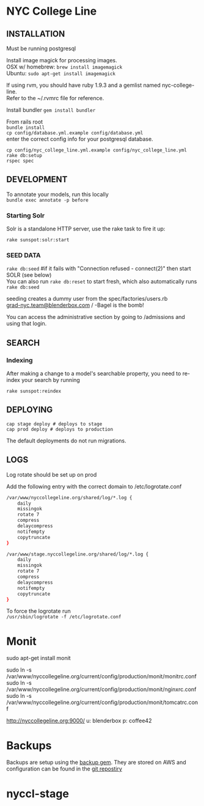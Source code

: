 # NYC College Line

## INSTALLATION

Must be running postgresql  

Install image magick for processing images.  
OSX w/ homebrew: `brew install imagemagick`  
Ubuntu: `sudo apt-get install imagemagick`

If using rvm, you should have ruby 1.9.3 and a gemlist named nyc-college-line.  
Refer to the ~/.rvmrc file for reference.

Install bundler 
`gem install bundler`  

From rails root  
`bundle install`  
`cp config/database.yml.example config/database.yml`   
enter the correct config info for your postgresql database.  

`cp config/nyc_college_line.yml.example config/nyc_college_line.yml`  
`rake db:setup`  
`rspec spec`

## DEVELOPMENT

To annotate your models, run this locally  
`bundle exec annotate -p before`  


### Starting Solr  

Solr is a standalone HTTP server, use the rake task to fire it up:  

`rake sunspot:solr:start`

### SEED DATA

`rake db:seed` #if it fails with "Connection refused - connect(2)" then start SOLR (see below)  
You can also run `rake db:reset` to start fresh, which also automatically runs `rake db:seed`

seeding creates a dummy user from the spec/factories/users.rb  
grad-nyc.team@blenderbox.com / -Bagel is the bomb!  

You can access the administrative section by going to /admissions and using that login.

  
## SEARCH

### Indexing  

After making a change to a model's searchable property, you need to re-index
your search by running 

`rake sunspot:reindex`  

## DEPLOYING

`cap stage deploy # deploys to stage`  
`cap prod deploy # deploys to production`  

The default deployments do not run migrations.

## LOGS 
  
Log rotate should be set up on prod
  
Add the following entry with the correct domain to /etc/logrotate.conf 
  
```bash
/var/www/nyccollegeline.org/shared/log/*.log {
    daily
    missingok
    rotate 7
    compress
    delaycompress
    notifempty
    copytruncate
}

/var/www/stage.nyccollegeline.org/shared/log/*.log {
    daily
    missingok
    rotate 7
    compress
    delaycompress
    notifempty
    copytruncate
}

```
  
To force the logrotate run  
`/usr/sbin/logrotate -f /etc/logrotate.conf`


# Monit

sudo apt-get install monit

sudo ln -s /var/www/nyccollegeline.org/current/config/production/monit/monitrc.conf
sudo ln -s /var/www/nyccollegeline.org/current/config/production/monit/nginxrc.conf
sudo ln -s /var/www/nyccollegeline.org/current/config/production/monit/tomcatrc.conf

http://nyccollegeline.org:9000/ u: blenderbox p: coffee42

# Backups

Backups are setup using the [backup gem](https://github.com/meskyanichi/backup).  They are stored on AWS and configuration can be found in the [git repostiry](https://github.com/blenderbox/nyc-college-line/tree/master/config/production/backup)
# nyccl-stage
